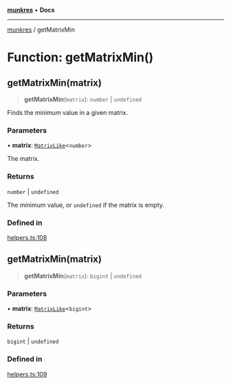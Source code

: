 [**munkres**](../README.md) • **Docs**

***

[munkres](../globals.md) / getMatrixMin

# Function: getMatrixMin()

## getMatrixMin(matrix)

> **getMatrixMin**(`matrix`): `number` \| `undefined`

Finds the minimum value in a given matrix.

### Parameters

• **matrix**: [`MatrixLike`](../type-aliases/MatrixLike.md)\<`number`\>

The matrix.

### Returns

`number` \| `undefined`

The minimum value, or `undefined` if the matrix is empty.

### Defined in

[helpers.ts:108](https://github.com/havelessbemore/munkres/blob/113202b0c1b467d28937703cda450103cdf776b4/src/helpers.ts#L108)

## getMatrixMin(matrix)

> **getMatrixMin**(`matrix`): `bigint` \| `undefined`

### Parameters

• **matrix**: [`MatrixLike`](../type-aliases/MatrixLike.md)\<`bigint`\>

### Returns

`bigint` \| `undefined`

### Defined in

[helpers.ts:109](https://github.com/havelessbemore/munkres/blob/113202b0c1b467d28937703cda450103cdf776b4/src/helpers.ts#L109)
